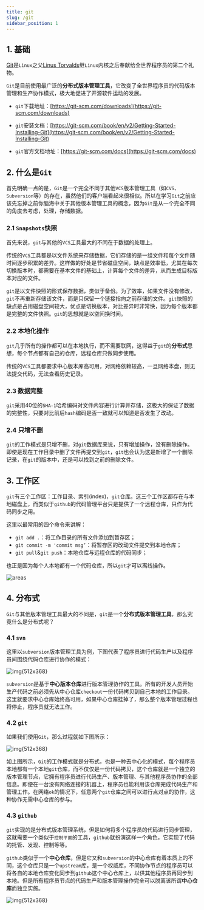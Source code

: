 ```yaml
---
title: git
slug: /git
sidebar_position: 1
---
```


## 1.  基础

[Git](https://git-scm.com/)是`Linux`之父[Linus Torvalds](https://github.com/torvalds)继`Linux`内核之后奉献给全世界程序员的第二个礼物。

`Git`是目前使用最广泛的**分布式版本管理工具**，它改变了全世界程序员的代码版本管理和生产协作模式，极大地促进了开源软件运动的发展。

-   `git`下载地址：[https://git-scm.com/downloads](https://git-scm.com/downloads)
-   `git`安装文档：[https://git-scm.com/book/en/v2/Getting-Started-Installing-Git](https://git-scm.com/book/en/v2/Getting-Started-Installing-Git)

-   `git`官方文档地址：[https://git-scm.com/docs](https://git-scm.com/docs)

## 2. 什么是`Git`

首先明确一点的是，`Git`是一个完全不同于其他`VCS`版本管理工具（如`CVS`、`Subversion`等）的存在，虽然他们的客户端看起来很相似。所以在学习`Git`之前应该先忘掉之前你脑海中关于其他版本管理工具的概念，因为`Git`是从一个完全不同的角度去考虑，处理，存储数据。

### 2.1 `Snapshots`快照

首先来说，`git`与其他的`VCS`工具最大的不同在于数据的处理上。

传统的`VCS`工具都是以文件系统来存储数据，它们存储的是一组文件和每个文件随时间逐步积累的差异。这样做的好处是节省磁盘空间，缺点是效率低，尤其在每次切换版本时，都需要在基本文件的基础上，计算每个文件的差异，从而生成目标版本对应的文件。

`git`是以文件快照的形式保存数据，类似于备份。为了效率，如果文件没有修改，`git`不再重新存储该文件，而是只保留一个链接指向之前存储的文件。`git`快照的缺点是占用磁盘空间较大，优点是切换版本，对比差异时非常快，因为每个版本都是完整的文件快照。`git`的思想就是以空间换时间。

### 2.2 本地化操作

`git`几乎所有的操作都可以在本地执行，而不需要联网，这得益于`git`的**分布式**思想，每个节点都有自己的仓库，远程仓库只做同步使用。

传统的`VCS`工具都要求中心版本库高可用，对网络依赖较高，一旦网络本盘，则无法提交代码，无法查看历史记录。

### 2.3 数据完整

`git`采用40位的`SHA-1`哈希编码对文件内容进行计算并存储，这极大的保证了数据的完整性，只要对比前后`hash`编码是否一致就可以知道是否发生了改动。

### 2.4 只增不删

`git`的工作模式是只增不删，对`git`数据库来说，只有增加操作，没有删除操作。即使是现在工作目录中删了文件再提交到`git`，`git`也会认为这是新增了一个删除记录，在`git`的版本中，还是可以找到之前的删除文件。

## 3. 工作区

`git`有三个工作区：工作目录、索引(index)，`git`仓库。这三个工作区都存在与本地磁盘上，而类似于`github`的代码管理平台只是提供了一个远程仓库，只作为代码同步之用。

这里以最常用的四个命令来讲解：

-   `git add .`：将工作目录的所有文件添加到暂存区；
-   `git commit -m 'commit msg’`：将暂存区的改动文件提交到本地仓库；
-   `git pull`&`git push`：本地仓库与远程仓库的代码同步；

也正是因为每个人本地都有一个代码仓库，所以`git`才可以离线操作。

![areas](https://raw.githubusercontent.com/aaaaaAndy/picture/main/images/20210520104419.png)

## 4. 分布式

`Git`与其他版本管理工具最大的不同是，`git`是一个**分布式版本管理工具**，那么究竟什么是分布式呢？

### 4.1 `svn`

这里以`subversion`版本管理工具为例，下图代表了程序员进行代码生产以及程序员间围绕代码仓库进行协作的模式：

![img{512x368}](https://raw.githubusercontent.com/aaaaaAndy/picture/main/images/20210519174408.png)

`subversion`是基于**中心版本仓库**进行版本管理协作的工具。所有的开发人员开始生产代码之前必须先从中心仓库`checkout`一份代码拷贝到自己本地的工作目录。这里就要求中心仓库始终高可用，如果中心仓库挂掉了，那么整个版本管理过程也将停止，程序员就无法工作。

### 4.2 `git`

如果我们使用`Git`，那么过程就如下图所示：



![img{512x368}](https://raw.githubusercontent.com/aaaaaAndy/picture/main/images/20210519174359.png)

如上图所示，`Git`的工作模式就是分布式，也是一种去中心化的模式，每个程序员本地都有一个本地`git`仓库，而不仅仅是一份代码拷贝，这个仓库就是一个独立的版本管理节点，它拥有程序员进行代码生产、版本管理、与其他程序员协作的全部信息。即便在一台没有网络连接的机器上，程序员也能利用该仓库完成代码生产和管理工作。在网络`ok`的情况下，任意两个`git`仓库之间可以进行点对点的协作，这种协作无需中心仓库的参与。

### 4.3  `github`

`git`实现的是分布式版本管理系统，但是如何将多个程序员的代码进行同步管理，这就需要一个类似于`控制平面`的工具，`github`就扮演这样一个角色，它实现了代码的托管、发现、控制等等。

`github`类似于一个**中心仓库**，但是它又和`subversion`的中心仓库有着本质上的不同，这个仓库只是一个`upstream`库，是一个权威库，不同协作节点的程序员可以将各自的本地仓库变化同步到`github`这个中心仓库上，以供其他程序员再同步到本地。但是所有程序员节点的代码生产和版本管理操作完全可以脱离该所谓**中心仓库**而独立实施。

![img{512x368}](https://raw.githubusercontent.com/aaaaaAndy/picture/main/images/20210519175437.png)
